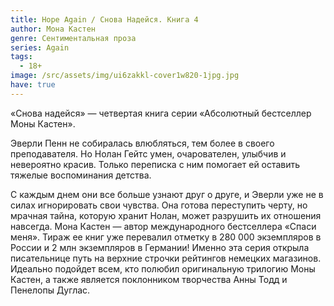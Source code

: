 ```yaml
---
title: Hope Again / Снова Надейся. Книга 4
author: Мона Кастен
genre: Сентиментальная проза
series: Again
tags:
  - 18+
image: /src/assets/img/ui6zakkl-cover1w820-1jpg.jpg
have: true
---
```

«Снова надейся» — четвертая книга серии «Абсолютный бестселлер Моны Кастен».

Эверли Пенн не собиралась влюбляться, тем более в своего преподавателя. Но Нолан Гейтс умен, очарователен, улыбчив и невероятно красив. Только переписка с ним помогает ей оставить тяжелые воспоминания детства.

С каждым днем они все больше узнают друг о друге, и Эверли уже не в силах игнорировать свои чувства. Она готова переступить черту, но мрачная тайна, которую хранит Нолан, может разрушить их отношения навсегда. Мона Кастен — автор международного бестселлера «Спаси меня». Тираж ее книг уже перевалил отметку в 280 000 экземпляров в России и 2 млн экземпляров в Германии! Именно эта серия открыла писательнице путь на верхние строчки рейтингов немецких магазинов. Идеально подойдет всем, кто полюбил оригинальную трилогию Моны Кастен, а также является поклонником творчества Анны Тодд и Пенелопы Дуглас.

